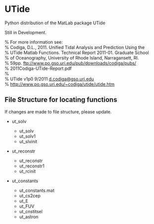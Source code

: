 UTide
=====

Python distribution of the MatLab package UTide

Still in Development.

% For more information see:  
% Codiga, D.L., 2011. Unified Tidal Analysis and Prediction Using the  
% UTide Matlab Functions. Technical Report 2011-01. Graduate School  
% of Oceanography, University of Rhode Island, Narragansett, RI.  
% 59pp. ftp://www.po.gso.uri.edu/pub/downloads/codiga/pubs/  
% 2011Codiga-UTide-Report.pdf  
%  
% UTide v1p0 9/2011 d.codiga@gso.uri.edu  
% http://www.po.gso.uri.edu/~codiga/utide/utide.htm  

**File Structure for locating functions**
----
If changes are made to file structure, please update.

- ut_solv
    - ut_solv
    - ut_solv1
    - ut_slvinit

- ut_reconstr
    - ut_reconstr
    - ut_reconstr1
    - ut_rcinit

- ut_constants
    - ut_constants.mat
    - ut_cs2cep
    - ut_E
    - ut_FUV
    - ut_cnstitsel
    - ut_astron
